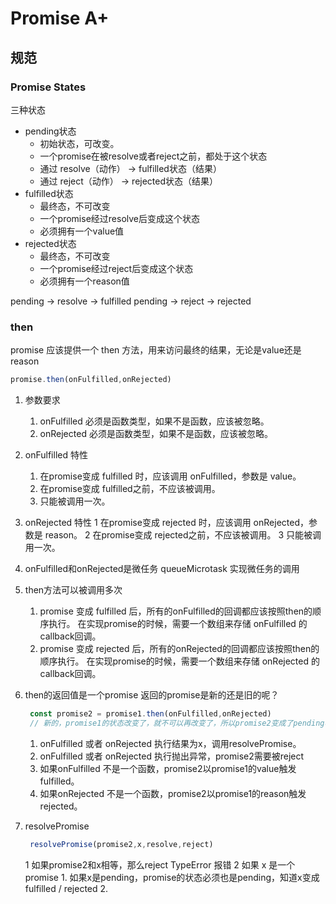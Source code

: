 # Promise A+

## 规范

### Promise States

三种状态
+ pending状态
	+ 初始状态，可改变。
	+ 一个promise在被resolve或者reject之前，都处于这个状态
	+ 通过 resolve（动作） -> fulfilled状态（结果）
	+ 通过 reject（动作） -> rejected状态（结果）
+ fulfilled状态
	+ 最终态，不可改变
	+ 一个promise经过resolve后变成这个状态
	+ 必须拥有一个value值
+ rejected状态
	+ 最终态，不可改变
	+ 一个promise经过reject后变成这个状态
	+ 必须拥有一个reason值

pending -> resolve -> fulfilled
pending -> reject -> rejected

### then

promise 应该提供一个 then 方法，用来访问最终的结果，无论是value还是reason

```js
promise.then(onFulfilled,onRejected)
```

1. 参数要求
	1. onFulfilled 必须是函数类型，如果不是函数，应该被忽略。
	1. onRejected 必须是函数类型，如果不是函数，应该被忽略。
2. onFulfilled 特性
	1. 在promise变成 fulfilled 时，应该调用 onFulfilled，参数是 value。
	2. 在promise变成 fulfilled之前，不应该被调用。
	3. 只能被调用一次。
3. onRejected 特性
	1 在promise变成 rejected 时，应该调用 onRejected，参数是 reason。
	2 在promise变成 rejected之前，不应该被调用。
	3 只能被调用一次。
4. onFulfilled和onRejected是微任务
	queueMicrotask 实现微任务的调用
5. then方法可以被调用多次
	1. promise 变成 fulfilled 后，所有的onFulfilled的回调都应该按照then的顺序执行。
	在实现promise的时候，需要一个数组来存储 onFulfilled 的callback回调。
	2. promise 变成 rejected 后，所有的onRejected的回调都应该按照then的顺序执行。
	在实现promise的时候，需要一个数组来存储 onRejected 的callback回调。
6. then的返回值是一个promise
	返回的promise是新的还是旧的呢？
	
	```js
	 const promise2 = promise1.then(onFulfilled,onRejected)
	 // 新的，promise1的状态改变了，就不可以再改变了，所以promise2变成了pending状态
	```

	1. onFulfilled 或者 onRejected 执行结果为x，调用resolvePromise。
	2. onFulfilled 或者 onRejected 执行抛出异常，promise2需要被reject
	3. 如果onFulfilled 不是一个函数，promise2以promise1的value触发fulfilled。
	4. 如果onRejected 不是一个函数，promise2以promise1的reason触发rejected。

7. resolvePromise

	```js 
	 resolvePromise(promise2,x,resolve,reject)
	```

	1 如果promise2和x相等，那么reject TypeError 报错
	2 如果 x 是一个promise
		1. 如果x是pending，promise的状态必须也是pending，知道x变成fulfilled / rejected
		2. 
 